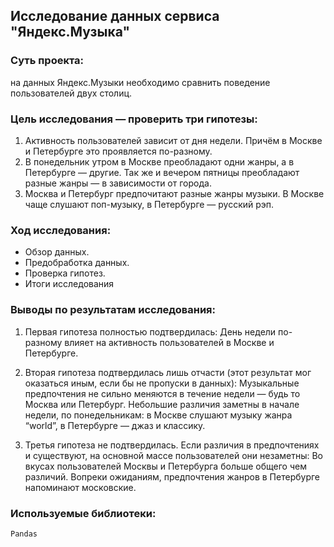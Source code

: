 ## Исследование данных сервиса "Яндекс.Музыка"


### Суть проекта:
на данных Яндекс.Музыки необходимо сравнить поведение пользователей двух столиц.

### Цель исследования — проверить три гипотезы:
1. Активность пользователей зависит от дня недели. Причём в Москве и Петербурге это проявляется по-разному.
2. В понедельник утром в Москве преобладают одни жанры, а в Петербурге — другие. Так же и вечером пятницы преобладают разные жанры — в зависимости от города.
3. Москва и Петербург предпочитают разные жанры музыки. В Москве чаще слушают поп-музыку, в Петербурге — русский рэп.

### Ход исследования:
- Обзор данных.
- Предобработка данных.
- Проверка гипотез.
- Итоги исследования

### Выводы по результатам исследования:
1. Первая гипотеза полностью подтвердилась:
   День недели по-разному влияет на активность пользователей в Москве и Петербурге.

2. Вторая гипотеза подтвердилась лишь отчасти (этот результат мог оказаться иным, если бы не пропуски в данных):
   Музыкальные предпочтения не сильно меняются в течение недели — будь то Москва или Петербург. Небольшие различия заметны в начале недели, по понедельникам:
   в Москве слушают музыку жанра “world”, в Петербурге — джаз и классику.

3. Третья гипотеза не подтвердилась. Если различия в предпочтениях и существуют, на основной массе пользователей они незаметны:
   Во вкусах пользователей Москвы и Петербурга больше общего чем различий. Вопреки ожиданиям, предпочтения жанров в Петербурге напоминают московские.


### Используемые библиотеки:
`Pandas`

